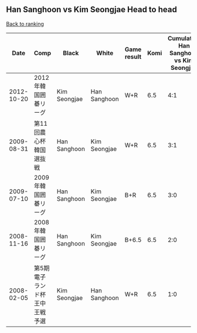 ## Han Sanghoon vs Kim Seongjae Head to head

[Back to ranking](../../index.md)




| **Date** | **Comp** | **Black** | **White** | **Game result** | **Komi** | **Cumulative Han Sanghoon vs Kim Seongjae** | **Han Sanghoon streak** | **Kim Seongjae streak** | 
| --- | --- | --- | --- | --- | --- | --- | --- | --- |
| 2012-10-20 | 2012年韓国囲碁リーグ | Kim Seongjae | Han Sanghoon | W+R | 6.5 | 4:1 | 1 | 0 | 
| 2009-08-31 | 第11回農心杯韓国選抜戦 | Han Sanghoon | Kim Seongjae | W+R | 6.5 | 3:1 | 0 | 1 | 
| 2009-07-10 | 2009年韓国囲碁リーグ | Han Sanghoon | Kim Seongjae | B+R | 6.5 | 3:0 | 3 | 0 | 
| 2008-11-16 | 2008年韓国囲碁リーグ | Han Sanghoon | Kim Seongjae | B+6.5 | 6.5 | 2:0 | 2 | 0 | 
| 2008-02-05 | 第5期電子ランド杯王中王戦予選 | Kim Seongjae | Han Sanghoon | W+R | 6.5 | 1:0 | 1 | 0 |




